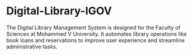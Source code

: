 # Digital-Library-IGOV
The Digital Library Management System is designed for the Faculty of Sciences at Mohammed V University. It automates library operations like book loans and reservations to improve user experience and streamline administrative tasks.

